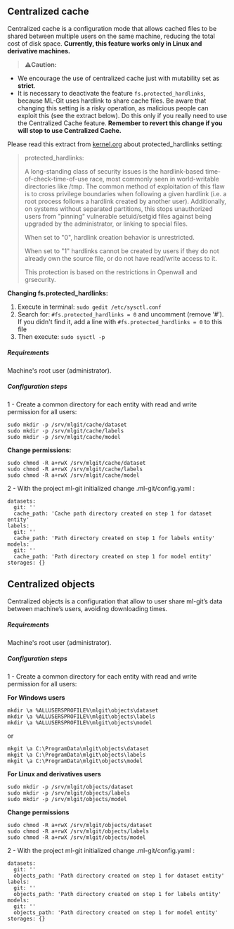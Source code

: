 ## <a name="centralized-cache">Centralized cache</a>

Centralized cache is a configuration mode that allows cached files to be shared between multiple users on the same machine, reducing the total cost of disk space. **Currently, this feature works only in Linux and derivative machines.**

>:warning:**Caution:**

- We encourage the use of centralized cache just with mutability set as **strict**.
- It is necessary to deactivate the feature `fs.protected_hardlinks`, because ML-Git uses hardlink to share cache files. Be aware that changing this setting is a risky operation, as malicious people can exploit this (see the extract below). Do this only if you really need to use the Centralized Cache feature. **Remember to revert this change if you will stop to use Centralized Cache.**

Please read this extract from [kernel.org](https://www.kernel.org/doc/Documentation/sysctl/fs.txt) about protected_hardlinks setting:

>  protected_hardlinks:
>
> A long-standing class of security issues is the hardlink-based
> time-of-check-time-of-use race, most commonly seen in world-writable
> directories like /tmp. The common method of exploitation of this flaw
> is to cross privilege boundaries when following a given hardlink (i.e. a
> root process follows a hardlink created by another user). Additionally,
> on systems without separated partitions, this stops unauthorized users
> from "pinning" vulnerable setuid/setgid files against being upgraded by
> the administrator, or linking to special files.
> 
> When set to "0", hardlink creation behavior is unrestricted.
> 
> When set to "1" hardlinks cannot be created by users if they do not
> already own the source file, or do not have read/write access to it.
> 
> This protection is based on the restrictions in Openwall and grsecurity.


**Changing fs.protected_hardlinks:**

1. Execute in terminal: `sudo gedit /etc/sysctl.conf`
2. Search for: `#fs.protected_hardlinks = 0` and uncomment (remove ‘#’). If you didn't find it, add a line with `#fs.protected_hardlinks = 0` to this file
3. Then execute: `sudo sysctl -p`


##### Requirements

Machine's root user (administrator).

##### Configuration steps

1 - Create a common directory for each entity with read and write permission for all users:

```
sudo mkdir -p /srv/mlgit/cache/dataset
sudo mkdir -p /srv/mlgit/cache/labels
sudo mkdir -p /srv/mlgit/cache/model
```

**Change permissions:**

```
sudo chmod -R a+rwX /srv/mlgit/cache/dataset
sudo chmod -R a+rwX /srv/mlgit/cache/labels
sudo chmod -R a+rwX /srv/mlgit/cache/model
```

2 - With the project ml-git initialized change .ml-git/config.yaml :

```
datasets:
  git: ''
  cache_path: 'Cache path directory created on step 1 for dataset entity'
labels:
  git: ''
  cache_path: 'Path directory created on step 1 for labels entity'
models:
  git: ''
  cache_path: 'Path directory created on step 1 for model entity'
storages: {}
```

## <a name="centralized-objects">Centralized objects</a>

Centralized objects is a configuration that allow to user share ml-git’s data between machine’s users, avoiding downloading times.

##### Requirements

Machine's root user (administrator).

##### Configuration steps

1 - Create a common directory for each entity with read and write permission for all users:

**For Windows users**

```
mkdir \a %ALLUSERSPROFILE%\mlgit\objects\dataset
mkdir \a %ALLUSERSPROFILE%\mlgit\objects\labels
mkdir \a %ALLUSERSPROFILE%\mlgit\objects\model
```

or

```
mkgit \a C:\ProgramData\mlgit\objects\dataset
mkgit \a C:\ProgramData\mlgit\objects\labels
mkgit \a C:\ProgramData\mlgit\objects\model
```

**For Linux and derivatives users**

```
sudo mkdir -p /srv/mlgit/objects/dataset
sudo mkdir -p /srv/mlgit/objects/labels
sudo mkdir -p /srv/mlgit/objects/model
```

**Change permissions**

```
sudo chmod -R a+rwX /srv/mlgit/objects/dataset
sudo chmod -R a+rwX /srv/mlgit/objects/labels
sudo chmod -R a+rwX /srv/mlgit/objects/model
```

2 - With the project ml-git initialized change .ml-git/config.yaml :

```
datasets:
  git: ''
  objects_path: 'Path directory created on step 1 for dataset entity'
labels:
  git: ''
  objects_path: 'Path directory created on step 1 for labels entity'
models:
  git: ''
  objects_path: 'Path directory created on step 1 for model entity'
storages: {}
```
